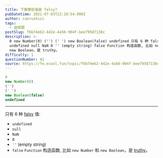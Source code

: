 ```yaml
---
title: 下面哪些值是 falsy?
pubDatetime: 2021-07-03T22:10:54.000Z
author: caorushizi
tags:
  - 选择题
postSlug: f6b74eb2-442e-4a56-904f-bee79587138c
description: >-
  0 new Number(0) ('') (' ') new Boolean(false) undefined 只有 6 种 falsy 值:
  undefined null NaN 0 '' (empty string) false Function 构造函数, 比如 new Number 和
  new Boolean，是 truthy。 
difficulty: 1
questionNumber: 41
source: https://fe.ecool.fun/topic/f6b74eb2-442e-4a56-904f-bee79587138c
---
```


```javascript
0
new Number(0)
('')
(' ')
new Boolean(false)
undefined
```

---

只有 6 种 [falsy](https://developer.mozilla.org/zh-CN/docs/Glossary/Falsy) 值:
- `undefined`
- `null`
- `NaN`
- `0`
- `''` (empty string)
- `false`
`Function` 构造函数, 比如 `new Number` 和 `new Boolean`，是 [truthy](https://developer.mozilla.org/zh-CN/docs/Glossary/Truthy)。
